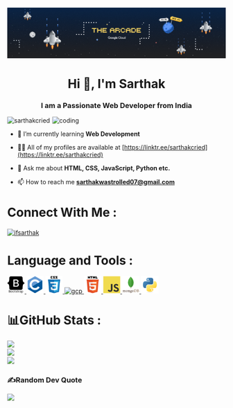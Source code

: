 ![logo](https://github.com/Sarthakcried/Sarthakcried/blob/main/Arcade.png)
<h1 align="center">Hi 👋, I'm Sarthak</h1>
<h3 align="center">I am a Passionate Web Developer from India</h3>

<img align="right" alt="coding" width="400" src="https://user-images.githubusercontent.com/55389276/140866485-8fb1c876-9a8f-4d6a-98dc-08c4981eaf70.gif">

<p align="left"> <img src="https://komarev.com/ghpvc/?username=sarthakcried&label=Profile%20views&color=0e75b6&style=flat" alt="sarthakcried" /> </p>

- 🌱 I’m currently learning **Web Development**

- 👨‍💻 All of my profiles are available at [https://linktr.ee/sarthakcried](https://linktr.ee/sarthakcried)

- 💬 Ask me about **HTML, CSS, JavaScript, Python etc.**

- 📫 How to reach me **sarthakwastrolled07@gmail.com**

# Connect With Me :
<p align="left">
<a href="https://instagram.com/ifsarthak" target="blank"><img align="center" src="https://raw.githubusercontent.com/rahuldkjain/github-profile-readme-generator/master/src/images/icons/Social/instagram.svg" alt="ifsarthak" height="30" width="40" /></a>

</p>

# Language and Tools :
<p align="left"> <a href="https://getbootstrap.com" target="_blank" rel="noreferrer"> <img src="https://raw.githubusercontent.com/devicons/devicon/master/icons/bootstrap/bootstrap-plain-wordmark.svg" alt="bootstrap" width="40" height="40"/> </a> <a href="https://www.cprogramming.com/" target="_blank" rel="noreferrer"> <img src="https://raw.githubusercontent.com/devicons/devicon/master/icons/c/c-original.svg" alt="c" width="40" height="40"/> </a> <a href="https://www.w3schools.com/css/" target="_blank" rel="noreferrer"> <img src="https://raw.githubusercontent.com/devicons/devicon/master/icons/css3/css3-original-wordmark.svg" alt="css3" width="40" height="40"/> </a> <a href="https://cloud.google.com" target="_blank" rel="noreferrer"> <img src="https://www.vectorlogo.zone/logos/google_cloud/google_cloud-icon.svg" alt="gcp" width="40" height="40"/> </a> <a href="https://www.w3.org/html/" target="_blank" rel="noreferrer"> <img src="https://raw.githubusercontent.com/devicons/devicon/master/icons/html5/html5-original-wordmark.svg" alt="html5" width="40" height="40"/> </a> <a href="https://developer.mozilla.org/en-US/docs/Web/JavaScript" target="_blank" rel="noreferrer"> <img src="https://raw.githubusercontent.com/devicons/devicon/master/icons/javascript/javascript-original.svg" alt="javascript" width="40" height="40"/> </a> <a href="https://www.mongodb.com/" target="_blank" rel="noreferrer"> <img src="https://raw.githubusercontent.com/devicons/devicon/master/icons/mongodb/mongodb-original-wordmark.svg" alt="mongodb" width="40" height="40"/> </a> <a href="https://www.python.org" target="_blank" rel="noreferrer"> <img src="https://raw.githubusercontent.com/devicons/devicon/master/icons/python/python-original.svg" alt="python" width="40" height="40"/> </a> </a> </p>

# 📊GitHub Stats :
![](https://github-readme-stats.vercel.app/api?username=Sarthakcried&theme=radical&hide_border=false&include_all_commits=true&count_private=true)<br/>
![](https://github-readme-streak-stats.herokuapp.com/?user=Sarthakcried&theme=radical&hide_border=false)<br/>
![](https://github-readme-stats.vercel.app/api/top-langs/?username=Sarthakcried&theme=radical&hide_border=false&include_all_commits=true&count_private=false&layout=compact)

### ✍️Random Dev Quote
![](https://quotes-github-readme.vercel.app/api?type=horizontal&theme=radical)
